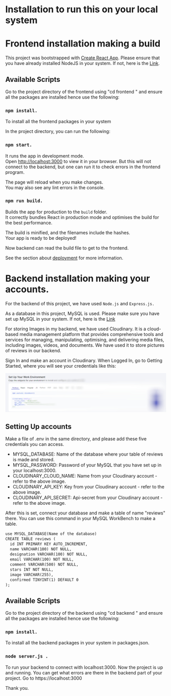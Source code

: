 # Installation to run this on your local system


# Frontend installation making a build
This project was bootstrapped with [Create React App](https://github.com/facebook/create-react-app).
Please ensure that you have already installed NodeJS in your system. If not, here is the [Link](https://nodejs.org/en/download).

## Available Scripts

Go to the project directory of the frontend using "cd frontend " and ensure all the packages are installed hence use the following:
### `npm install.`
To install all the frontend packages in your system

In the project directory, you can run the following:
### `npm start.`

It runs the app in development mode.\
Open [http://localhost:3000](http://localhost:3000) to view it in your browser.
But this will not connect to the backend, but one can run it to check errors in the frontend program. 

The page will reload when you make changes.\
You may also see any lint errors in the console.

### `npm run build.`
Builds the app for production to the `build` folder.\
It correctly bundles React in production mode and optimises the build for the best performance.

The build is minified, and the filenames include the hashes.\
Your app is ready to be deployed!

Now backend can read the build file to get to the frontend. 

See the section about [deployment](https://facebook.github.io/create-react-app/docs/deployment) for more information.


# Backend installation making your accounts.

For the backend of this project, we have used `Node.js` and `Express.js.`

As a database in this project, MySQL is used. Please make sure you have set up MySQL in your system. If not, here is the [Link](https://dev.mysql.com/downloads/installer/)

For storing Images in my backend, we have used Cloudinary. It is a cloud-based media management platform that provides comprehensive tools and services for managing, manipulating, optimising, and delivering media files, including images, videos, and documents. We have used it to store pictures of reviews in our backend.

Sign In and make an account in Cloudinary. When Logged In, go to Getting Started, where you will see your credentials like this:

![My Image](./frontend/public/cloudi.jpg)

## Setting Up accounts
Make a file of .env in the same directory, and please add these five credentials you can access.

- MYSQL_DATABASE: Name of the database where your table of reviews is made and stored.
- MYSQL_PASSWORD: Password of your MySQL that you have set up in your localhost:3000.
- CLOUDINARY_CLOUD_NAME: Name from your Cloudinary account - refer to the above image.
- CLOUDINARY_API_KEY: Key from your Cloudinary account - refer to the above image.
- CLOUDINARY_API_SECRET: Api-secret from your Cloudinary account - refer to the above image.

After this is set, connect your database and make a table of name "reviews" there. 
You can use this command in your MySQL WorkBench to make a table. 

```
use MYSQL_DATABASE(Name of the database)
CREATE TABLE reviews (
  id INT PRIMARY KEY AUTO_INCREMENT,
  name VARCHAR(100) NOT NULL,
  designation VARCHAR(100) NOT NULL,
  email VARCHAR(100) NOT NULL,
  comment VARCHAR(500) NOT NULL,
  stars INT NOT NULL,
  image VARCHAR(255),
  confirmed TINYINT(1) DEFAULT 0
);
```

## Available Scripts

Go to the project directory of the backend using "cd backend " and ensure all the packages are installed hence use the following:
### `npm install.`
To install all the backend packages in your system in packages.json. 

### `node server.js .`
To run your backend to connect with localhost:3000. Now the project is up and running. You can get what errors are there in the backend part of your project.
Go to https://localhost:3000

Thank you.








